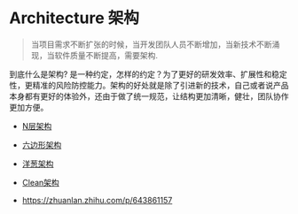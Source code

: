 # Architecture 架构

> 当项目需求不断扩张的时候，当开发团队人员不断增加，当新技术不断涌现，当软件质量不断提高，需要架构.

到底什么是架构? 是一种约定，怎样的约定？为了更好的研发效率、扩展性和稳定性，更精准的风险防控能力。架构的好处就是除了引进新的技术，自己或者说产品本身都有更好的体验外，还由于做了统一规范，让结构更加清晰，健壮，团队协作更加方便。

- [N层架构](N-Tiers-N层架构.MD)
- [六边形架构](Hexagonal-Architecture-六边形架构.MD)
- [洋葱架构](Onion-Architecture-洋葱架构.MD)
- [Clean架构](Clean-Architecture-简洁架构.MD)


- https://zhuanlan.zhihu.com/p/643861157

